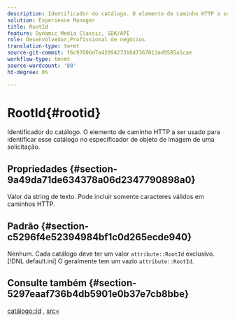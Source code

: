 ```yaml
---
description: Identificador do catálogo. O elemento de caminho HTTP a ser usado para identificar esse catálogo no especificador de objeto de imagem de uma solicitação.
solution: Experience Manager
title: RootId
feature: Dynamic Media Classic, SDK/API
role: Desenvolvedor,Profissional de negócios
translation-type: tm+mt
source-git-commit: f6c97606d7a4209427316d7367013ad9585a5cae
workflow-type: tm+mt
source-wordcount: '80'
ht-degree: 0%

---
```



# RootId{#rootid}

Identificador do catálogo. O elemento de caminho HTTP a ser usado para identificar esse catálogo no especificador de objeto de imagem de uma solicitação.

## Propriedades {#section-9a49da71de634378a06d2347790898a0}

Valor da string de texto. Pode incluir somente caracteres válidos em caminhos HTTP.

## Padrão {#section-c5296f4e52394984bf1c0d265ecde940}

Nenhum. Cada catálogo deve ter um valor `attribute::RootId` exclusivo. [!DNL default.ini] O geralmente tem um vazio  `attribute::RootId`.

## Consulte também {#section-5297eaaf736b4db5901e0b37e7cb8bbe}

[catálogo::Id](/help/aem-is-ir-api/is-api/image-catalog/image-serving-api-ref/c-image-catalog-reference/c-image-svg-data-reference/c-image-data-reference/r-id-cat.md) ,  [src=](../../../../../is-api/http-ref/image-serving-api-ref/c-http-protocol-reference/c-command-reference/r-src.md#reference-f6506637778c4c69bf106a7924a91ab1)

